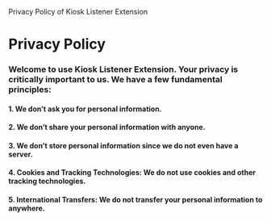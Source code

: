 Privacy Policy of Kiosk Listener Extension

# Privacy Policy

### Welcome to use Kiosk Listener Extension. Your privacy is critically important to us. We have a few fundamental principles:

#### 1. We don’t ask you for personal information.

#### 2. We don’t share your personal information with anyone.

#### 3. We don’t store personal information since we do not even have a server.

#### 4. Cookies and Tracking Technologies: We do not use cookies and other tracking technologies.

#### 5. International Transfers: We do not transfer your personal information to anywhere.

